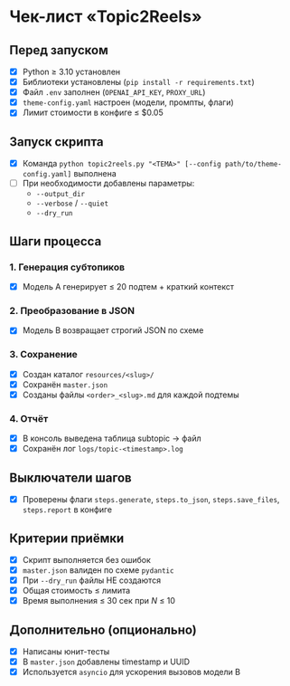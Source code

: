 # Чек-лист «Topic2Reels»

## Перед запуском
- [x] Python ≥ 3.10 установлен
- [x] Библиотеки установлены (`pip install -r requirements.txt`)
- [x] Файл `.env` заполнен (`OPENAI_API_KEY`, `PROXY_URL`)
- [x] `theme-config.yaml` настроен (модели, промпты, флаги)
- [x] Лимит стоимости в конфиге ≤ $0.05

## Запуск скрипта
- [x] Команда `python topic2reels.py "<ТЕМА>" [--config path/to/theme-config.yaml]` выполнена
- [ ] При необходимости добавлены параметры:
  - `--output_dir`
  - `--verbose` / `--quiet`
  - `--dry_run`

## Шаги процесса
### 1. Генерация субтопиков
- [x] Модель A генерирует ≤ 20 подтем + краткий контекст

### 2. Преобразование в JSON
- [x] Модель B возвращает строгий JSON по схеме

### 3. Сохранение
- [x] Создан каталог `resources/<slug>/`
- [x] Сохранён `master.json`
- [x] Созданы файлы `<order>_<slug>.md` для каждой подтемы

### 4. Отчёт
- [x] В консоль выведена таблица subtopic → файл
- [x] Сохранён лог `logs/topic-<timestamp>.log`

## Выключатели шагов
- [x] Проверены флаги `steps.generate`, `steps.to_json`, `steps.save_files`, `steps.report` в конфиге

## Критерии приёмки
- [x] Скрипт выполняется без ошибок
- [x] `master.json` валиден по схеме `pydantic`
- [x] При `--dry_run` файлы НЕ создаются
- [x] Общая стоимость ≤ лимита
- [x] Время выполнения ≤ 30 сек при *N* ≤ 10

## Дополнительно (опционально)
- [x] Написаны юнит-тесты
- [x] В `master.json` добавлены timestamp и UUID
- [x] Используется `asyncio` для ускорения вызовов модели B 